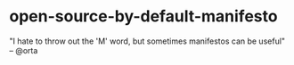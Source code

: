 # open-source-by-default-manifesto
"I hate to throw out the 'M' word, but sometimes manifestos can be useful" – @orta

